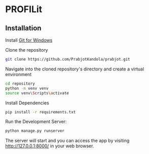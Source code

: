 
# PROFILit

## Installation

Install [Git for Windows]('http://git-for-windows.github.io/') 

Clone the repository

```bash
git clone https://github.com/PrabjotKandola/prabjot.git 

```
Navigate into the cloned repository's directory and create a virtual environment

```bash
cd repository
python -m venv venv
source venv\Scripts\activate

```

Install Dependencies 
```bash
pip install -r requirements.txt
```

Run the Development Server:

```bash
python manage.py runserver 

```
The server will start and you can access the app by visiting http://127.0.0.1:8000/ in your web browser. 


